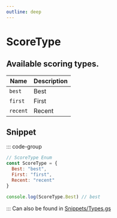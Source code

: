 ```yaml
---
outline: deep
---
```


# ScoreType

## Available scoring types.

| Name          | Description |
|---------------|-------------|
| `best`        | Best        |
| `first`       | First       |
| `recent`      | Recent      |

## Snippet

::: code-group

```js [enum.gs]
// ScoreType Enum
const ScoreType = {
  Best: "best",
  First: "first",
  Recent: "recent"
}

console.log(ScoreType.Best) // best
```

:::
Can also be found in [Snippets/Types.gs](../../snippets/snippets/types)